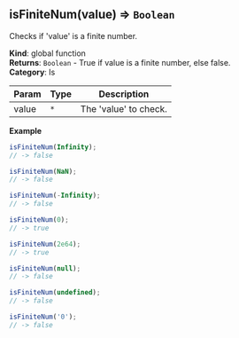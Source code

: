 <a name="isFiniteNum"></a>

## isFiniteNum(value) ⇒ <code>Boolean</code>
Checks if 'value' is a finite number.

**Kind**: global function  
**Returns**: <code>Boolean</code> - True if value is a finite number, else false.  
**Category**: Is  

| Param | Type | Description |
| --- | --- | --- |
| value | <code>\*</code> | The 'value' to check. |

**Example**  
```js
isFiniteNum(Infinity);
// -> false

isFiniteNum(NaN);
// -> false

isFiniteNum(-Infinity);
// -> false

isFiniteNum(0);
// -> true

isFiniteNum(2e64);
// -> true

isFiniteNum(null);
// -> false

isFiniteNum(undefined);
// -> false

isFiniteNum('0');
// -> false
```
